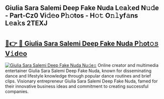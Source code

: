 ## Giulia Sara Salemi Deep Fake Nuda L𝚎a𝚔ed N𝚞𝚍e - Part-Cz0 Vi𝚍𝚎o P𝚑𝚘tos - H𝚘𝚝 O𝚗𝚕yf𝚊ns L𝚎a𝚔s 2TEXJ

# <h2><a href="http://kf7nvwu.oniu.top/?m=Giulia+Sara+Salemi+Deep+Fake+Nuda">🔗👉 🔴 Giulia Sara Salemi Deep Fake Nuda P𝚑ot𝚘𝚜 V𝚒d𝚎o</a></h2>

[![Giulia Sara Salemi Deep Fake Nuda Nu𝚍e𝚜](https://i.imgur.com/0qMVB7G.gif)](http://kf7nvwu.oniu.top/?m=Giulia+Sara+Salemi+Deep+Fake+Nuda)
Online creator and multimedia entertainer Giulia Sara Salemi Deep Fake Nuda, known for disseminating dance and lifestyle knowledge through popular dance routines and brief clips. Visionary entrepreneur Giulia Sara Salemi Deep Fake Nuda, famed for their innovative business ideas and commitment to creating successful companies.  
